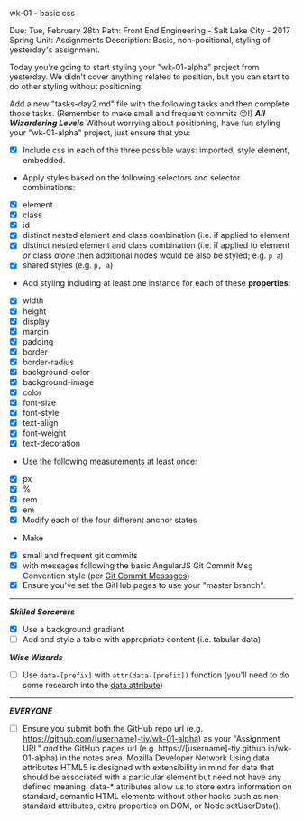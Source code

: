 wk-01 - basic css

Due: Tue, February 28th
Path: Front End Engineering - Salt Lake City - 2017 Spring  Unit: Assignments
Description: Basic, non-positional, styling of yesterday's assignment.

Today you're going to start styling your "wk-01-alpha" project from yesterday. We didn't cover anything related to position, but you can start to do other styling without positioning.

Add a new "tasks-day2.md" file with the following tasks and then complete those tasks. (Remember to make small and frequent commits :wink:!)
_**All Wizardering Levels**_
Without worrying about positioning, have fun styling your "wk-01-alpha" project, just ensure that you:
- [x] Include css in each of the three possible ways: imported, style element, embedded.
- Apply styles based on the following selectors and selector combinations:
 - [x] element
 - [x] class
 - [x] id
 - [x] distinct nested element and class combination (i.e. if applied to element
 - [x] distinct nested element and class combination (i.e. if applied to element _or_ class _alone_ then additional nodes would be also be styled;  e.g. `p a`)
 - [x] shared styles (e.g. `p, a`)
- Add styling including at least one instance for each of these **properties**:
 - [x] width
 - [x] height
 - [x] display
 - [x] margin
 - [x] padding
 - [x] border
 - [x] border-radius
 - [x] background-color
 - [x] background-image
 - [x] color
 - [x] font-size
 - [x] font-style
 - [x] text-align
 - [x] font-weight
 - [x] text-decoration
- Use the following measurements at least once:
 - [x] px
 - [x] %
 - [x] rem
 - [x] em
- [x] Modify each of the four different anchor states
- Make
 - [x] small and frequent git commits
 - [x] with messages following the basic AngularJS Git Commit Msg Convention style (per [Git Commit Messages](https://karma-runner.github.io/1.0/dev/git-commit-msg.html))
- [x] Ensure you've set the GitHub pages to use your "master branch".

****

_**Skilled Sorcerers**_

- [x] Use a background gradiant
- [ ] Add and style a table with appropriate content (i.e. tabular data)

_**Wise Wizards**_

- [ ] Use `data-[prefix]` with `attr(data-[prefix])` function  (you'll need to do some research into the [data attribute](https://developer.mozilla.org/en-US/docs/Learn/HTML/Howto/Use_data_attributes))

****

_**EVERYONE**_

- [ ] Ensure you submit both the GitHub repo url (e.g. https://github.com/[username]-tiy/wk-01-alpha) as your "Assignment URL" _and_ the GitHub pages url (e.g. https://[username]-tiy.github.io/wk-01-alpha) in the notes area.
Mozilla Developer Network
Using data attributes
HTML5 is designed with extensibility in mind for data that should be associated with a particular element but need not have any defined meaning. data-* attributes allow us to store extra information on standard, semantic HTML elements without other hacks such as non-standard attributes, extra properties on DOM, or Node.setUserData().
 
